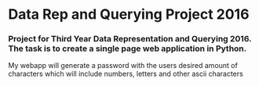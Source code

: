 # Data Rep and Querying Project 2016

### Project for Third Year Data Representation and Querying 2016. The task is to create a single page web application in Python.

My webapp will generate a password with the users desired amount of characters which will include numbers, letters and other ascii characters
